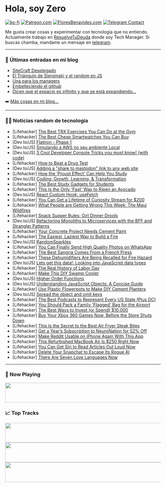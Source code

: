 # Hola, soy Zero

[![ko-fi](https://ko-fi.com/img/githubbutton_sm.svg)](https://ko-fi.com/J3J4N0LUK)
[![Patreon.com](https://img.shields.io/endpoint.svg?url=https%3A%2F%2Fshieldsio-patreon.vercel.app%2Fapi%3Fusername%3Dzerodragon%26type%3Dpatrons&style=for-the-badge)](https://patreon.com/zerodragon)
[![FloresBenavides.com](https://img.shields.io/website?down_message=oops&label=MiBlog&style=for-the-badge&up_message=online&url=https%3A%2F%2Ffloresbenavides.com)](https://floresbenavides.com)
[![Telegram Contact](https://img.shields.io/badge/escr%C3%ADbeme-ZeroDragon-%2326A5E4?style=for-the-badge&logo=telegram)](https://t.me/zerodragon)

Me gusta crear cosas y experimentar con tecnología que no entiendo.
Actualmente trabajo en [ResuelveTuDeuda](http://github.com/resuelve) donde soy Tech Manager.
Si buscas chamba, mandame un mensaje en [telegram](https://t.me/zerodragon).

---

### 📕 Últimas entradas en mi blog
<!-- BLOG-POST-LIST:START -->
- [SiteCraft Desplegado](https://floresbenavides.com/sitecraft-desplegado/)
- [El Triángulo de Sierpinski y el random en JS](https://floresbenavides.com/el-triangulo-de-sierpinski-y-el-random-en-js/)
- [Una para los managers](https://floresbenavides.com/una-para-los-managers/)
- [Embelleciendo el github](https://floresbenavides.com/embelleciendo-el-github/)
- [Dicen que el espacio es infinito y que se está expandiendo…](https://floresbenavides.com/dicen-que-el-espacio-es-infinito-y-que-se-esta-expandiendo/)
<!-- BLOG-POST-LIST:END -->

➡️ [Más cosas en mi blog...](https://floresbenavides.com)

---

### 👨‍💻 Noticias random de tecnología
<!-- TECH-POSTS:START -->
- [Lifehacker] [The Best TRX Exercises You Can Do at the Gym](https://lifehacker.com/11-of-the-best-exercises-you-can-do-on-trx-straps-at-th-1848908010)
- [Lifehacker] [The Best Cheap Smartwatches You Can Buy](https://lifehacker.com/5-smartwatches-you-can-buy-for-under-200-1849905601)
- [Dev.to/JS] [Flatiron - Phase 1](https://dev.to/adgholson/flatiron-phase-1-25p8)
- [Dev.to/JS] [Simulando a AWS no seu ambiente Local](https://dev.to/devinicius/simulando-a-aws-na-sua-maquina-local-43k3)
- [Dev.to/JS] [3 Cool Developer Console Tricks you must know! &lpar;with code&rpar;](https://dev.to/jeetvora331/3-cool-developer-console-tricks-you-must-know-1ncc)
- [Lifehacker] [How to Beat a Drug Test](https://lifehacker.com/how-to-beat-a-drug-test-1829993785)
- [Dev.to/JS] [Adding a &quot;share to mastodon&quot; link to any web site](https://dev.to/codepo8/adding-a-share-to-mastodon-link-to-any-web-site-485m)
- [Lifehacker] [How the ‘Proust Effect’ Can Help You Study](https://lifehacker.com/how-the-proust-effect-can-help-you-study-1850749025)
- [Dev.to/JS] [Coding: Growth, Learning, &amp; Transformation](https://dev.to/fetterollie/coding-growth-learning-transformation-24mj)
- [Lifehacker] [The Best Study Gadgets for Students](https://lifehacker.com/the-best-study-gadgets-for-students-1850748745)
- [Lifehacker] [This Is the Only &#39;Fast&#39; Way to Ripen an Avocado](https://lifehacker.com/this-is-the-only-fast-way-to-ripen-an-avocado-1849574036)
- [Dev.to/JS] [React Custom Hook: useFetch](https://dev.to/sergeyleschev/react-custom-hook-usefetch-3k0p)
- [Lifehacker] [You Can Get a Lifetime of Curiosity Stream for $200](https://lifehacker.com/you-can-get-a-lifetime-of-curiosity-stream-for-200-1850743424)
- [Lifehacker] [What People are Getting Wrong This Week: The Maui Wildfires](https://lifehacker.com/maui-wildfire-myths-debunked-1850749329)
- [Lifehacker] [Snack Supper Rules; Girl Dinner Drools](https://lifehacker.com/it-is-the-age-of-the-snack-supper-1843157528)
- [Dev.to/JS] [Refactoring Monoliths to Microservices with the BFF and Strangler Patterns](https://dev.to/slickstef11/refactoring-monoliths-to-microservices-with-the-bff-and-strangler-patterns-11jl)
- [Lifehacker] [Your Concrete Project Needs Cement Paint](https://lifehacker.com/your-concrete-project-needs-cement-paint-1850748105)
- [Lifehacker] [The Easiest, Laziest Way to Build a Fire](https://lifehacker.com/the-easiest-laziest-way-to-build-a-fire-1850748804)
- [Dev.to/JS] [RandomSparkles](https://dev.to/danielx17/randomsparkles-3ooc)
- [Lifehacker] [You Can Finally Send High Quality Photos on WhatsApp](https://lifehacker.com/you-can-finally-send-high-quality-photos-on-whatsapp-1850519877)
- [Lifehacker] [The Best Sangria Comes From a French Press](https://lifehacker.com/the-best-sangria-comes-from-a-french-press-1850748855)
- [Lifehacker] [These Dehumidifiers Are Being Recalled for Fire Hazard](https://lifehacker.com/these-dehumidifiers-are-being-recalled-for-fire-hazard-1850748405)
- [Dev.to/JS] [Lets get this data!: Looking into JavaScript data types](https://dev.to/alexmbeasley/lets-get-this-data-looking-into-javascript-data-types-2b33)
- [Lifehacker] [The Real History of Labor Day](https://lifehacker.com/the-real-history-of-labor-day-1847614981)
- [Lifehacker] [Make This DIY Swamp Cooler](https://lifehacker.com/make-this-diy-swamp-cooler-1850747672)
- [Dev.to/JS] [Higher Order Functions](https://dev.to/saandre0217/higher-order-functions-5ak5)
- [Dev.to/JS] [Understanding JavaScript Objects: A Concise Guide](https://dev.to/avwerosuoghene/understanding-javascript-objects-a-concise-guide-52fc)
- [Lifehacker] [Use Plastic Flowerpots to Make DIY Cement Planters](https://lifehacker.com/use-plastic-flowerpots-to-make-diy-cement-planters-1850748101)
- [Dev.to/JS] [Spread the object and omit keys](https://dev.to/muszynov/spread-the-object-and-omit-keys-3g11)
- [Lifehacker] [The Best Podcasts to Represent Every US State &lpar;Plus DC&rpar;](https://lifehacker.com/best-podcast-for-every-us-state-1850741030)
- [Lifehacker] [You Should Pack a Family &#39;Flagged&#39; Bag for the Airport](https://lifehacker.com/you-should-pack-a-family-flagged-bag-for-the-airport-1850747507)
- [Lifehacker] [The Best Ways to Invest &lpar;or Spend&rpar; $10,000](https://lifehacker.com/the-best-ways-to-spend-or-invest-that-10-000-1849461953)
- [Lifehacker] [Buy Your Xbox 360 Games Now, Before the Store Shuts Down](https://lifehacker.com/buy-your-xbox-360-games-now-before-the-store-shuts-dow-1850747248)
- [Lifehacker] [This Is the Secret to the Best Air Fryer Steak Bites](https://lifehacker.com/this-is-the-secret-to-the-best-air-fryer-steak-bites-1850747577)
- [Lifehacker] [Get a Year’s Subscription to NeuroNation for 52% Off](https://lifehacker.com/get-a-year-s-subscription-to-neuronation-for-52-off-1850737598)
- [Lifehacker] [Make Reddit Usable on iPhone Again With This App](https://lifehacker.com/make-reddit-usable-on-iphone-again-with-this-app-1850746558)
- [Lifehacker] [This Refurbished MacBook Air Is $250 Right Now](https://lifehacker.com/this-refurbished-macbook-air-is-250-right-now-1850743344)
- [Lifehacker] [You Can Get Siri to Read Articles Out Loud Now](https://lifehacker.com/you-can-get-siri-to-read-articles-out-loud-now-1850746524)
- [Lifehacker] [Delete Your Snapchat to Escape Its Rogue AI](https://lifehacker.com/how-to-delete-snapchat-android-iphone-1850745271)
- [Lifehacker] [There Are Seven Love Languages Now](https://lifehacker.com/there-are-seven-love-languages-now-and-one-might-be-yo-1848548099)<!-- TECH-POSTS:END -->

---

### 🎵 Now Playing
<a href="https://spotify-now-playing-dun.vercel.app/now-playing?open"><img src="https://spotify-now-playing-dun.vercel.app/now-playing" width="540" height="64"></a>

### 📈 Top Tracks
<a href="https://spotify-now-playing-dun.vercel.app/top-tracks?i=1&open"><img src="https://spotify-now-playing-dun.vercel.app/top-tracks?i=1" width="540" height="64"></a>
<a href="https://spotify-now-playing-dun.vercel.app/top-tracks?i=2&open"><img src="https://spotify-now-playing-dun.vercel.app/top-tracks?i=2" width="540" height="64"></a>
<a href="https://spotify-now-playing-dun.vercel.app/top-tracks?i=3&open"><img src="https://spotify-now-playing-dun.vercel.app/top-tracks?i=3" width="540" height="64"></a>
